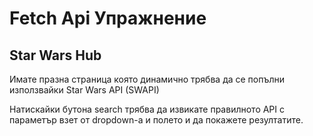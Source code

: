 # Fetch Api Упражнение

## Star Wars Hub

Имате празна страница която динамично трябва да се попълни използвайки Star Wars API (SWAPI)

Натискайки бутона search трябва да извикате правилното API с параметър взет от dropdown-а и полето и да покажете резултатите.

